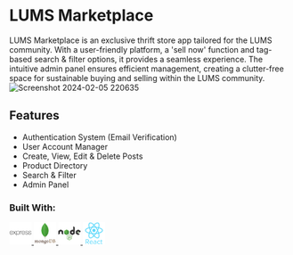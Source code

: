 
# LUMS Marketplace

LUMS Marketplace is an exclusive thrift store app tailored for the LUMS community. With a user-friendly platform, a 'sell now' function and tag-based search & filter options, it provides a seamless experience. The intuitive admin panel ensures efficient management, creating a clutter-free space for sustainable buying and selling within the LUMS community.
<img width="249" alt="Screenshot 2024-02-05 220635" src="https://github.com/rsa20/LUMS-MarketPlace/assets/109467428/a6c5bc72-cc6e-4396-8340-5d0e434bb80f">

## Features

- Authentication System (Email Verification)
- User Account Manager
- Create, View, Edit & Delete Posts
- Product Directory
- Search & Filter
- Admin Panel

<h3 align="left">Built With:</h3>
<p align="left"> <a href="https://expressjs.com" target="_blank" rel="noreferrer"> <img src="https://raw.githubusercontent.com/devicons/devicon/master/icons/express/express-original-wordmark.svg" alt="express" width="40" height="40"/> </a> <a href="https://www.mongodb.com/" target="_blank" rel="noreferrer"> <img src="https://raw.githubusercontent.com/devicons/devicon/master/icons/mongodb/mongodb-original-wordmark.svg" alt="mongodb" width="40" height="40"/> </a> <a href="https://nodejs.org" target="_blank" rel="noreferrer"> <img src="https://raw.githubusercontent.com/devicons/devicon/master/icons/nodejs/nodejs-original-wordmark.svg" alt="nodejs" width="40" height="40"/> </a> <a href="https://reactjs.org/" target="_blank" rel="noreferrer"> <img src="https://raw.githubusercontent.com/devicons/devicon/master/icons/react/react-original-wordmark.svg" alt="react" width="40" height="40"/> </a> </p>



